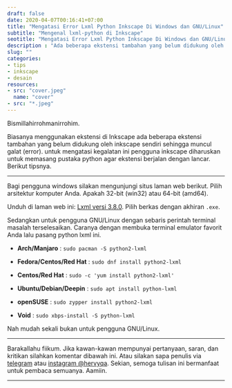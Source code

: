 ```yaml
---
draft: false
date: 2020-04-07T00:16:41+07:00
title: "Mengatasi Error Lxml Python Inkscape Di Windows dan GNU/Linux"
subtitle: "Mengenal lxml-python di Inkscape"
seotitle: "Mengatasi Error Lxml Python Inkscape Di Windows dan GNU/Linux"
description : "Ada beberapa ekstensi tambahan yang belum didukung oleh inkscape sendiri sehingga muncul galat. Untuk mengatasi kegalatan ini, pengguna inkscape diharuskan untuk memasang pustaka python agar ekstensi berjalan dengan lancar. Lalu pustaka apakah itu?"
slug: ""
categories:
- tips
- inkscape
- desain
resources:
- src: "cover.jpeg"
  name: "cover"
- src: "*.jpeg"
---
```


Bismillahirrohmanirrohim.

Biasanya menggunakan ekstensi di Inkscape ada beberapa ekstensi tambahan yang belum didukung oleh inkscape sendiri sehingga muncul galat (error). untuk mengatasi kegalatan ini pengguna inkscape diharuskan untuk memasang pustaka python agar ekstensi berjalan dengan lancar.
Berikut tipsnya.

***

Bagi pengguna windows silakan mengunjungi situs laman web berikut. Pilih arsitektur komputer Anda. Apakah 32-bit (win32) atau 64-bit (amd64).

Unduh di laman web ini: [Lxml versi 3.8.0](https://pypi.org/project/lxml/3.8.0/#downloads). Pilih berkas dengan akhiran `.exe`.

Sedangkan untuk pengguna GNU/Linux dengan sebaris perintah terminal masalah terselesaikan. Caranya dengan membuka terminal emulator favorit Anda lalu pasang python lxml ini.

- **Arch/Manjaro** :
`sudo pacman -S python2-lxml`

- **Fedora/Centos/Red Hat** : 
`sudo dnf install python2-lxml`

- **Centos/Red Hat** : 
`sudo -c 'yum install python2-lxml'`

- **Ubuntu/Debian/Deepin** :
`sudo apt install python-lxml`

- **openSUSE** :
`sudo zypper install python2-lxml`

- **Void** :
`sudo xbps-install -S python-lxml`

Nah mudah sekali bukan untuk pengguna GNU/Linux.

***

Barakallahu fiikum. Jika kawan-kawan mempunyai pertanyaan, saran, dan kritikan silahkan komentar dibawah ini. Atau silakan sapa penulis via [telegram](https://t.me/hervyqa) atau [instagram @hervyqa](https://instagram.com/hervyqa). Sekian, semoga tulisan ini bermanfaat untuk pembaca semuanya. Aamiin.

***

[Inkscape]:https://www.inkscape.org
[Gimp]:https://www.gimp.org

[GNOME.ID]:https://www.gnome.id
[BUKU CC-ID]:https://bit.ly/madewithccID
[Wikimedia]:https://www.wikkimedia.org/

[Behance]:https://www.b.net
[Dribbble]:https://www.dribbble.com

[AdobeStock]:https//www.stock.adobe.com
[123rf]:https//www.123rf.com
[Freepik]:https//www.freepik.com
[Dreamstime]:https//www.dreamstime.com
[Shutterstock]:https://submit.shutterstock.com/?ref=238649869

[Hervyqa]:https://hervyqa.com
[Manjaro-X]:https://manjaro-x.id
[Inkporter]:https://github.com/raniaamina/inkporter
